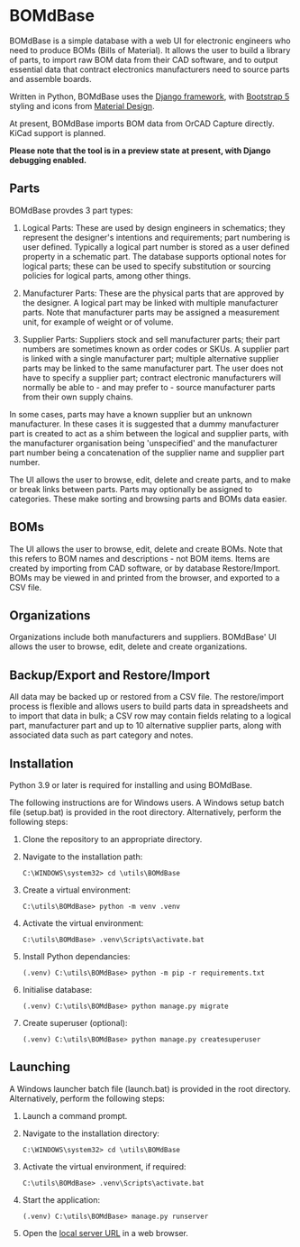 # BOMdBase

BOMdBase is a simple database with a web UI for electronic engineers who need to produce BOMs (Bills of Material). It allows the user to build a library of parts, to import raw BOM data from their CAD software, and to output essential data that contract electronics manufacturers need to source parts and assemble boards.

Written in Python, BOMdBase uses the [Django framework](https://www.djangoproject.com/), with [Bootstrap 5](https://getbootstrap.com/) styling and icons from [Material Design](https://material.io/resources/icons).

At present, BOMdBase imports BOM data from OrCAD Capture directly. KiCad support is planned.

**Please note that the tool is in a preview state at present, with Django debugging enabled.**

## Parts

BOMdBase provdes 3 part types:

1) Logical Parts: These are used by design engineers in schematics; they represent the designer's intentions and requirements; part numbering is user defined. Typically a logical part number is stored as a user defined property in a schematic part. The database supports optional notes for logical parts; these can be used to specify substitution or sourcing policies for logical parts, among other things.

2) Manufacturer Parts: These are the physical parts that are approved by the designer. A logical part may be linked with multiple manufacturer parts. Note that manufacturer parts may be assigned a measurement unit, for example of weight or of volume.

3) Supplier Parts: Suppliers stock and sell manufacturer parts; their part numbers are sometimes known as order codes or SKUs. A supplier part is linked with a single manufacturer part; multiple alternative supplier parts may be linked to the same manufacturer part. The user does not have to specify a supplier part; contract electronic manufacturers will normally be able to - and may prefer to - source manufacturer parts from their own supply chains.

In some cases, parts may have a known supplier but an unknown manufacturer. In these cases it is suggested that a dummy manufacturer part is created to act as a shim between the logical and supplier parts, with the manufacturer organisation being 'unspecified' and the manufacturer part number being a concatenation of the supplier name and supplier part number.

The UI allows the user to browse, edit, delete and create parts, and to make or break links between parts. Parts may optionally be assigned to categories. These make sorting and browsing parts and BOMs data easier.

## BOMs

The UI allows the user to browse, edit, delete and create BOMs. Note that this refers to BOM names and descriptions - not BOM items. Items are created by importing from CAD software, or by database Restore/Import. BOMs may be viewed in and printed from the browser, and exported to a CSV file.

## Organizations

Organizations include both manufacturers and suppliers. BOMdBase' UI allows the user to browse, edit, delete and create organizations.

## Backup/Export and Restore/Import

All data may be backed up or restored from a CSV file. The restore/import process is flexible and allows users to build parts data in spreadsheets and to import that data in bulk; a CSV row may contain fields relating to a logical part, manufacturer part and up to 10 alternative supplier parts, along with associated data such as part category and notes.

## Installation

Python 3.9 or later is required for installing and using BOMdBase.

The following instructions are for Windows users. A Windows setup batch file (setup.bat) is provided in the root directory. Alternatively, perform the following steps:

1. Clone the repository to an appropriate directory.

2. Navigate to the installation path:

     `C:\WINDOWS\system32> cd \utils\BOMdBase`

3. Create a virtual environment:

     `C:\utils\BOMdBase> python -m venv .venv`

4. Activate the virtual environment:

     `C:\utils\BOMdBase> .venv\Scripts\activate.bat`

5. Install Python dependancies:

     `(.venv) C:\utils\BOMdBase> python -m pip -r requirements.txt`

6. Initialise database:

     `(.venv) C:\utils\BOMdBase> python manage.py migrate`

7. Create superuser (optional):

     `(.venv) C:\utils\BOMdBase> python manage.py createsuperuser`

## Launching

A Windows launcher batch file (launch.bat) is provided in the root directory. Alternatively, perform the following steps:

1. Launch a command prompt.

2. Navigate to the installation directory:

     `C:\WINDOWS\system32> cd \utils\BOMdBase`

3. Activate the virtual environment, if required:

     `C:\utils\BOMdBase> .venv\Scripts\activate.bat`

4. Start the application:

    `(.venv) C:\utils\BOMdBase> manage.py runserver`

5. Open the [local server URL](http://127.0.0.1:8000/) in a web browser.
